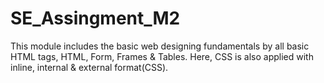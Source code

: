# SE_Assingment_M2
This module includes the basic web designing fundamentals by all basic HTML tags, HTML, Form, Frames & Tables. Here, CSS is also applied with inline, internal & external format(CSS).
